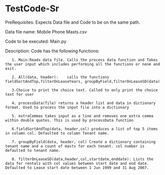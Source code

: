 # TestCode-Sr

PreRequisites:
  Expects Data file and Code to be on the same path.

Data file name: Mobile Phone Masts.csv

Code to be executed: Main.py

Description: 
    Code has the following functions:
    
       1. Main:Reads data file. Calls the process data function and Takes the user input which includes performing all the functions or none and exit.
        
       2. All(data, header):	calls the functions fieldSortAndTop,filterOnLeaseYears, groupByField,filterOnLeaseSD(data)
      
       3.Choice to print the choice text. Called to only print the choice text for user
       
       4. processData(file) returns a header list and data in dictionary format. Used to process the input file into a dictionary
       
       5. extraCommas takes input as a line and removes one extra comma within double quotes. This is used by processData function
       
       6.fieldSortAndTop(data, header,col) produces a list of top 5 items in column col. Defaulted to column Tenant name.
       
       7. groupByField(data, header, col) Create a dictionary containing tenant name and a count of masts for each tenant. col number is defaulted to tenant name.
       
       8. filterOnLeaseSD(data,header,col,startdate,enddate): Lists the data for rentals with col values between start date and end date. Defaulted to Lease start date between 1 Jun 1999 and 31 Aug 2007.
       

      
